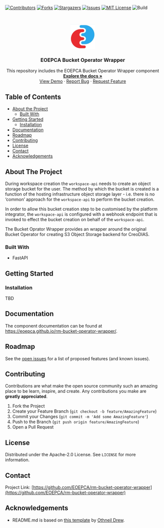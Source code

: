 
<!-- PROJECT SHIELDS -->
<!--
*** See the bottom of this document for the declaration of the reference variables
*** for contributors-url, forks-url, etc. This is an optional, concise syntax you may use.
*** https://www.markdownguide.org/basic-syntax/#reference-style-links
-->

[![Contributors][contributors-shield]][contributors-url]
[![Forks][forks-shield]][forks-url]
[![Stargazers][stars-shield]][stars-url]
[![Issues][issues-shield]][issues-url]
[![MIT License][license-shield]][license-url]
![Build][build-shield]

<!-- PROJECT LOGO -->
<br />
<p align="center">
  <a href="https://github.com/EOEPCA/rm-bucket-operator-wrapper">
    <img src="images/logo.png" alt="Logo" width="80" height="80">
  </a>

  <h3 align="center">EOEPCA Bucket Operator Wrapper</h3>

  <p align="center">
    This repository includes the EOEPCA Bucket Operator Wrapper component
    <br />
    <a href="https://github.com/EOEPCA/rm-bucket-operator-wrapper"><strong>Explore the docs »</strong></a>
    <br />
    <a href="https://github.com/EOEPCA/rm-bucket-operator-wrapper">View Demo</a>
    ·
    <a href="https://github.com/EOEPCA/rm-bucket-operator-wrapper/issues">Report Bug</a>
    ·
    <a href="https://github.com/EOEPCA/rm-bucket-operator-wrapper/issues">Request Feature</a>
  </p>
</p>

<!-- TABLE OF CONTENTS -->

## Table of Contents

- [About the Project](#about-the-project)
  - [Built With](#built-with)
- [Getting Started](#getting-started)
  - [Installation](#installation)
- [Documentation](#documentation)
- [Roadmap](#roadmap)
- [Contributing](#contributing)
- [License](#license)
- [Contact](#contact)
- [Acknowledgements](#acknowledgements)

<!-- ABOUT THE PROJECT -->

## About The Project

During workspace creation the `workspace-api` needs to create an object storage bucket for the user. The method by which the bucket is created is a function of the hosting infrastructure object storage layer - i.e. there is no ‘common’ approach for the `workspace-api` to perform the bucket creation.

In order to allow this bucket creation step to be customised by the platform integrator, the `workspace-api` is configured with a webhook endpoint that is invoked to effect the bucket creation on behalf of the `workspace-api`.

The Bucket Oprator Wrapper provides an wrapper around the original Bucket Operator for creating S3 Object Storage backend for CreoDIAS.

### Built With

- FastAPI

<!-- GETTING STARTED -->

## Getting Started

### Installation

TBD

## Documentation

The component documentation can be found at https://eoepca.github.io/rm-bucket-operator-wrapper/.

<!-- USAGE EXAMPLES -->


<!-- ROADMAP -->

## Roadmap

See the [open issues](https://github.com/EOEPCA/rm-bucket-operator-wrapper/issues) for a list of proposed features (and known issues).

<!-- CONTRIBUTING -->

## Contributing

Contributions are what make the open source community such an amazing place to be learn, inspire, and create. Any contributions you make are **greatly appreciated**.

1. Fork the Project
2. Create your Feature Branch (`git checkout -b feature/AmazingFeature`)
3. Commit your Changes (`git commit -m 'Add some AmazingFeature'`)
4. Push to the Branch (`git push origin feature/AmazingFeature`)
5. Open a Pull Request

<!-- LICENSE -->

## License

Distributed under the Apache-2.0 License. See `LICENSE` for more information.

<!-- CONTACT -->

## Contact

Project Link: [https://github.com/EOEPCA/rm-bucket-operator-wrapper](https://github.com/EOEPCA/rm-bucket-operator-wrapper)

<!-- ACKNOWLEDGEMENTS -->

## Acknowledgements

- README.md is based on [this template](https://github.com/othneildrew/Best-README-Template) by [Othneil Drew](https://github.com/othneildrew).

<!-- MARKDOWN LINKS & IMAGES -->
<!-- https://www.markdownguide.org/basic-syntax/#reference-style-links -->

[contributors-shield]: https://img.shields.io/github/contributors/EOEPCA/rm-bucket-operator-wrapper.svg?style=flat-square
[contributors-url]: https://github.com/EOEPCA/rm-bucket-operator-wrapper/graphs/contributors
[forks-shield]: https://img.shields.io/github/forks/EOEPCA/rm-bucket-operator-wrapper.svg?style=flat-square
[forks-url]: https://github.com/EOEPCA/rm-bucket-operator-wrapper/network/members
[stars-shield]: https://img.shields.io/github/stars/EOEPCA/rm-bucket-operator-wrapper.svg?style=flat-square
[stars-url]: https://github.com/EOEPCA/rm-bucket-operator-wrapper/stargazers
[issues-shield]: https://img.shields.io/github/issues/EOEPCA/rm-bucket-operator-wrapper.svg?style=flat-square
[issues-url]: https://github.com/EOEPCA/rm-bucket-operator-wrapper/issues
[license-shield]: https://img.shields.io/github/license/EOEPCA/rm-bucket-operator-wrapper.svg?style=flat-square
[license-url]: https://github.com/EOEPCA/rm-bucket-operator-wrapper/blob/master/LICENSE
[build-shield]: https://www.travis-ci.com/EOEPCA/rm-bucket-operator-wrapper.svg?branch=master

